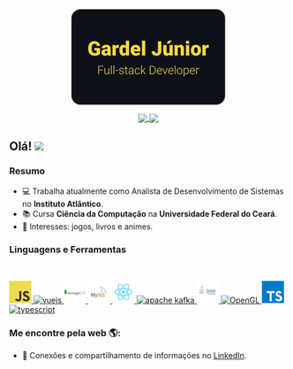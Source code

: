 <p align="center">
  <a href="#">
    <img align="center" width="280" src="signatureV2.png" />
  </a>
</p>

<p align="center">
  <a href="https://github.com/anuraghazra/github-readme-stats">
    <img
      align="center"
      height="123"
      src="https://github-readme-stats.vercel.app/api/top-langs/?username=gardeljunior&theme=radical&layout=compact&custom_title=Linguagens%20Mais%20Utilizadas"
    />
  </a>
  <a href="https://github.com/anuraghazra/github-readme-stats">
    <img
      align="center"
      height="123"
      src="https://github-readme-stats.vercel.app/api?username=gardeljunior&theme=radical&count_private=true&show_icons=true&custom_title=Status%20do%20Github&hide=issues,prs"
    />
  </a>
</p>

## Olá! <img src="https://raw.githubusercontent.com/iampavangandhi/iampavangandhi/master/gifs/Hi.gif" width="30px"></h2>

### Resumo

- 💻 Trabalha atualmente como Analista de Desenvolvimento de Sistemas no **Instituto Atlântico**.
- 📚 Cursa **Ciência da Computação** na **Universidade Federal do Ceará**.
- 💙 Interesses: jogos, livros e animes.

### Linguagens e Ferramentas

<br/>

<p align="left">
  <a
    href="https://developer.mozilla.org/en-US/docs/Web/JavaScript"
    target="_blank"
  >
    <img
      src="https://raw.githubusercontent.com/github/explore/80688e429a7d4ef2fca1e82350fe8e3517d3494d/topics/javascript/javascript.png"
      alt="javascript"
      width="40"
      height="40"
    />
  </a>
  <a href="https://vuejs.org" target="_blank">
    <img
      src="https://camo.githubusercontent.com/728ce9f78c3139e76fa69925ad7cc502e32795d2/68747470733a2f2f7675656a732e6f72672f696d616765732f6c6f676f2e706e67"
      alt="vuejs"
      width="40"
      height="40"
    />
  </a>
  <a href="https://www.mongodb.com/" target="_blank">
    <img
      src="https://raw.githubusercontent.com/github/explore/80688e429a7d4ef2fca1e82350fe8e3517d3494d/topics/mongodb/mongodb.png"
      alt="mongodb"
      width="40"
      height="40"
    />
  </a>
  <a href="https://www.mysql.com" target="_blank">
    <img
      src="https://raw.githubusercontent.com/github/explore/80688e429a7d4ef2fca1e82350fe8e3517d3494d/topics/mysql/mysql.png"
      alt="MySQL"
      width="40"
      height="40"
    />
  </a>
  <a href="https://reactjs.org/" target="_blank">
    <img
      src="https://raw.githubusercontent.com/github/explore/80688e429a7d4ef2fca1e82350fe8e3517d3494d/topics/react/react.png"
      alt="react"
      width="40"
      height="40"
    />
  </a>
  <a href="https://kafka.apache.org/" target="_blank">
    <img
      src="https://i.pinimg.com/originals/12/3d/27/123d277636783ba450261641cd5d9b92.png"
      alt="apache kafka"
      width="40"
      height="40"
    />
  </a>
  <a href="https://www.java.com/pt-BR/" target="_blank">
    <img
      src="https://raw.githubusercontent.com/github/explore/80688e429a7d4ef2fca1e82350fe8e3517d3494d/topics/java/java.png"
      alt="java"
      width="40"
      height="40"
    />
  </a>
  <a href="https://www.opengl.org/" target="_blank">
    <img
      src="https://upload.wikimedia.org/wikipedia/commons/e/e9/Opengl-logo.svg"
      alt="OpenGL"
      width="40"
      height="40"
    />
  </a>
  <a href="https://www.typescriptlang.org/" target="_blank">
    <img
      src="https://raw.githubusercontent.com/github/explore/80688e429a7d4ef2fca1e82350fe8e3517d3494d/topics/typescript/typescript.png"
      alt="typescript"
      width="40"
      height="40"
    />
  </a>
  <a href="https://www.php.net/manual/pt_BR/" target="_blank">
    <img
      src="https://www.fortinet.com/content/dam/fortinet-blog/new-images/uploads/analysis-of-php-s-cve-2016-6289-and-cve-2016-6297-2911.png"
      alt="typescript"
      width="40"
      height="40"
    />
  </a>
</p>

### Me encontre pela web 🌎:

- 💼 Conexões e compartilhamento de informações no <a href="https://www.linkedin.com/in/gardel-j%C3%BAnior-817b8817b/">LinkedIn</a>.
